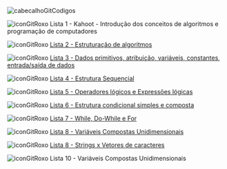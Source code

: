 ![cabecalhoGitCodigos](https://github.com/brunamota/AP1/assets/66503956/89e8b4f0-e13f-4776-bc96-f9165ef63eb4)

![iconGitRoxo](https://github.com/brunamota/AP1/assets/66503956/03d6aea2-8d2b-4a20-8f14-dc50cef43f2a) Lista 1 - Kahoot - Introdução dos conceitos de algoritmos e programação de computadores

![iconGitRoxo](https://github.com/brunamota/AP1/assets/66503956/03d6aea2-8d2b-4a20-8f14-dc50cef43f2a) [Lista 2 - Estruturação de algoritmos](https://github.com/brunamota/AP1/blob/main/CorrecaoListas/Lista02.md)

![iconGitRoxo](https://github.com/brunamota/AP1/assets/66503956/03d6aea2-8d2b-4a20-8f14-dc50cef43f2a) [Lista 3 - Dados primitivos, atribuição, variáveis, constantes, entrada/saída de dados](https://github.com/brunamota/AP1/blob/main/CorrecaoListas/Lista03.md)

![iconGitRoxo](https://github.com/brunamota/AP1/assets/66503956/03d6aea2-8d2b-4a20-8f14-dc50cef43f2a) [Lista 4 - Estrutura Sequencial](https://github.com/brunamota/AP1/blob/main/CorrecaoListas/Lista04.md)

![iconGitRoxo](https://github.com/brunamota/AP1/assets/66503956/03d6aea2-8d2b-4a20-8f14-dc50cef43f2a) [Lista 5 - Operadores lógicos e Expressões lógicas](https://github.com/brunamota/AP1/blob/main/CorrecaoListas/Lista05.md)

![iconGitRoxo](https://github.com/brunamota/AP1/assets/66503956/03d6aea2-8d2b-4a20-8f14-dc50cef43f2a) [Lista 6 - Estrutura condicional simples e composta](https://github.com/brunamota/AP1/blob/main/CorrecaoListas/Lista06.md)

![iconGitRoxo](https://github.com/brunamota/AP1/assets/66503956/03d6aea2-8d2b-4a20-8f14-dc50cef43f2a) [Lista 7 - While, Do-While e For](https://github.com/brunamota/AP1/blob/main/CorrecaoListas/Lista07.md)

![iconGitRoxo](https://github.com/brunamota/AP1/assets/66503956/03d6aea2-8d2b-4a20-8f14-dc50cef43f2a) [Lista 8 - Variáveis Compostas Unidimensionais](https://github.com/brunamota/AP1/blob/main/CorrecaoListas/Lista08.md)

![iconGitRoxo](https://github.com/brunamota/AP1/assets/66503956/03d6aea2-8d2b-4a20-8f14-dc50cef43f2a) [Lista 8 - Strings x Vetores de caracteres](https://github.com/brunamota/AP1/blob/main/CorrecaoListas/Lista09.md)

![iconGitRoxo](https://github.com/brunamota/AP1/assets/66503956/03d6aea2-8d2b-4a20-8f14-dc50cef43f2a) Lista 10 - Variáveis Compostas Unidimensionais

